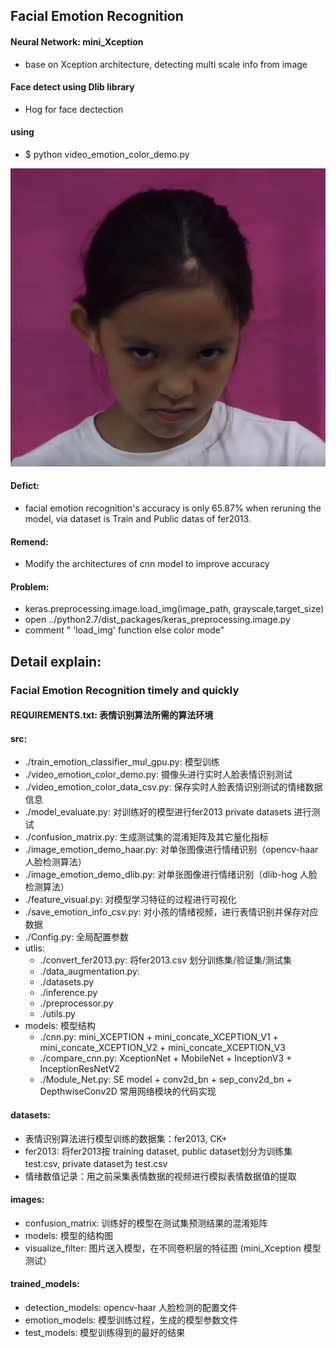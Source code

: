 Facial Emotion Recognition 
--- 
#### Neural Network: mini_Xception
- base on Xception architecture, detecting multi scale info from image 

#### Face detect using Dlib library 
- Hog for face dectection

#### using
- $ python video_emotion_color_demo.py 

![alt tag](images/angry/angry1_haar.png)

#### Defict:
- facial emotion recognition's accuracy is only 65.87% when reruning the model, via dataset is Train and Public datas of fer2013.

#### Remend: 
- Modify the architectures of cnn model to improve accuracy


#### Problem:
- keras.preprocessing.image.load_img(image_path, grayscale,target_size) 
- open ../python2.7/dist_packages/keras_preprocessing.image.py 
- comment " 'load_img' function else color mode"

## Detail explain:
### Facial Emotion Recognition timely and quickly
#### REQUIREMENTS.txt: 表情识别算法所需的算法环境
#### src:
 - ./train_emotion_classifier_mul_gpu.py: 模型训练
 - ./video_emotion_color_demo.py: 摄像头进行实时人脸表情识别测试
 - ./video_emotion_color_data_csv.py: 保存实时人脸表情识别测试的情绪数据信息
 - ./model_evaluate.py: 对训练好的模型进行fer2013 private datasets 进行测试
 - ./confusion_matrix.py: 生成测试集的混淆矩阵及其它量化指标
 - ./image_emotion_demo_haar.py: 对单张图像进行情绪识别（opencv-haar 人脸检测算法）
 - ./image_emotion_demo_dlib.py: 对单张图像进行情绪识别（dlib-hog 人脸检测算法）
 - ./feature_visual.py: 对模型学习特征的过程进行可视化
 - ./save_emotion_info_csv.py: 对小孩的情绪视频，进行表情识别并保存对应数据
 - ./Config.py: 全局配置参数
 - utlis:
   - ./convert_fer2013.py: 将fer2013.csv 划分训练集/验证集/测试集
   - ./data_augmentation.py:
   - ./datasets.py
   - ./inference.py
   - ./preprocessor.py
   - ./utils.py
 - models: 模型结构
   - ./cnn.py: mini_XCEPTION + mini_concate_XCEPTION_V1 + mini_concate_XCEPTION_V2 + mini_concate_XCEPTION_V3
   - ./compare_cnn.py: XceptionNet + MobileNet + InceptionV3 + InceptionResNetV2
   - ./Module_Net.py: SE model + conv2d_bn + sep_conv2d_bn + DepthwiseConv2D 常用网络模块的代码实现
#### datasets:
 - 表情识别算法进行模型训练的数据集：fer2013, CK+
 - fer2013: 将fer2013按 training dataset, public dataset划分为训练集 test.csv, private dataset为 test.csv
 - 情绪数值记录：用之前采集表情数据的视频进行模拟表情数据值的提取
#### images:
 - confusion_matrix: 训练好的模型在测试集预测结果的混淆矩阵
 - models: 模型的结构图
 - visualize_filter: 图片送入模型，在不同卷积层的特征图 (mini_Xception 模型测试）
#### trained_models:
 - detection_models: opencv-haar 人脸检测的配置文件
 - emotion_models: 模型训练过程，生成的模型参数文件
 - test_models: 模型训练得到的最好的结果
